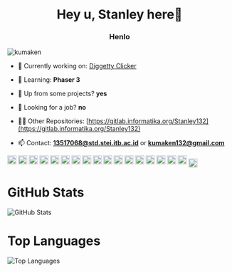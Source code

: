 <h1 align="center">Hey u, Stanley here👋</h1>
<h3 align="center">Henlo</h3>

<p align="left"> <img src="https://komarev.com/ghpvc/?username=kumaken" alt="kumaken" /> </p>

- 🔭 Currently working on: [Diggetty Clicker](https://github.com/Kumaken/diggetty-clicker)

- 🌱 Learning: **Phaser 3**

- 👯 Up from some projects? **yes**

- 🤔 Looking for a job? **no**

- 👨‍💻 Other Repositories: [https://gitlab.informatika.org/Stanley132](https://gitlab.informatika.org/Stanley132)

- 📫 Contact: **13517068@std.stei.itb.ac.id** or  **kumaken132@gmail.com**

<p align="left"><img src="https://devicons.github.io/devicon/devicon.git/icons/react/react-original-wordmark.svg" alt="react" width="20" height="20"/> <img src="https://devicons.github.io/devicon/devicon.git/icons/c/c-original.svg" alt="c" width="20" height="20"/> <img src="https://devicons.github.io/devicon/devicon.git/icons/cplusplus/cplusplus-original.svg" alt="cplusplus" width="20" height="20"/> <img src="https://devicons.github.io/devicon/devicon.git/icons/css3/css3-original-wordmark.svg" alt="css3" width="20" height="20"/> <img src="https://devicons.github.io/devicon/devicon.git/icons/csharp/csharp-original.svg" alt="csharp" width="20" height="20"/> <img src="https://devicons.github.io/devicon/devicon.git/icons/java/java-original-wordmark.svg" alt="java" width="20" height="20"/> <img src="https://devicons.github.io/devicon/devicon.git/icons/javascript/javascript-original.svg" alt="javascript" width="20" height="20"/> <img src="https://devicons.github.io/devicon/devicon.git/icons/typescript/typescript-original.svg" alt="typescript" width="20" height="20"/> <img src="https://devicons.github.io/devicon/devicon.git/icons/mongodb/mongodb-original-wordmark.svg" alt="mongodb" width="20" height="20"/> <img src="https://devicons.github.io/devicon/devicon.git/icons/mysql/mysql-original-wordmark.svg" alt="mysql" width="20" height="20"/> <img src="https://devicons.github.io/devicon/devicon.git/icons/php/php-original.svg" alt="php" width="20" height="20"/> <img src="https://devicons.github.io/devicon/devicon.git/icons/postgresql/postgresql-original-wordmark.svg" alt="postgresql" width="20" height="20"/> <img src="https://devicons.github.io/devicon/devicon.git/icons/redis/redis-original-wordmark.svg" alt="redis" width="20" height="20"/> <img src="https://devicons.github.io/devicon/devicon.git/icons/sass/sass-original.svg" alt="sass" width="20" height="20"/> <img src="https://devicons.github.io/devicon/devicon.git/icons/nodejs/nodejs-original-wordmark.svg" alt="nodejs" width="20" height="20"/> <img src="https://devicons.github.io/devicon/devicon.git/icons/python/python-original-wordmark.svg" alt="python" width="20" height="20"/> <img src="https://devicons.github.io/devicon/devicon.git/icons/redux/redux-original.svg" alt="redux" width="20" height="20"/>
<a href="https://linkedin.com/in/abelstanley" target="blank"><img align="center" src="https://cdn.jsdelivr.net/npm/simple-icons@3.0.1/icons/linkedin.svg" alt="abelstanley" height="20" width="20" /></a>
</p>

<h1>GitHub Stats</h1>
<p><img src="https://github-readme-stats.vercel.app/api?username=Kumaken&amp;show_icons=true&amp;count_private=true&amp;theme=cobalt" alt="GitHub Stats"></p>

<h1>Top Languages</h1>
<p><img src="https://github-readme-stats.vercel.app/api/top-langs/?username=Kumaken&amp;layout=compact&amp;hide=jupyter_notebook" alt="Top Languages"></p>

